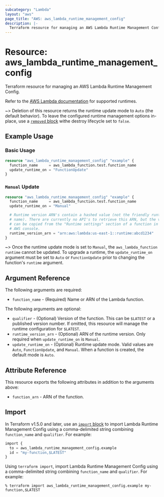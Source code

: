 ```yaml
---
subcategory: "Lambda"
layout: "aws"
page_title: "AWS: aws_lambda_runtime_management_config"
description: |-
  Terraform resource for managing an AWS Lambda Runtime Management Config.
---
```

# Resource: aws_lambda_runtime_management_config

Terraform resource for managing an AWS Lambda Runtime Management Config.

Refer to the [AWS Lambda documentation](https://docs.aws.amazon.com/lambda/latest/dg/lambda-runtimes.html) for supported runtimes.

~> Deletion of this resource returns the runtime update mode to `Auto` (the default behavior).
To leave the configured runtime management options in-place, use a [`removed` block](https://developer.hashicorp.com/terraform/language/resources/syntax#removing-resources) withe destroy lifecycle set to `false`.

## Example Usage

### Basic Usage

```terraform
resource "aws_lambda_runtime_management_config" "example" {
  function_name     = aws_lambda_function.test.function_name
  update_runtime_on = "FunctionUpdate"
}
```

### `Manual` Update

```terraform
resource "aws_lambda_runtime_management_config" "example" {
  function_name     = aws_lambda_function.test.function_name
  update_runtime_on = "Manual"

  # Runtime version ARN's contain a hashed value (not the friendly runtime
  # name). There are currently no API's to retrieve this ARN, but the value
  # can be copied from the "Runtime settings" section of a function in the 
  # AWS console.
  runtime_version_arn = "arn:aws:lambda:us-east-1::runtime:abcd1234"
}
```

~> Once the runtime update mode is set to `Manual`, the `aws_lambda_function` `runtime` cannot be updated. To upgrade a runtime, the `update_runtime_on` argument must be set to `Auto` or `FunctionUpdate` prior to changing the function's `runtime` argument.

## Argument Reference

The following arguments are required:

* `function_name` - (Required) Name or ARN of the Lambda function.

The following arguments are optional:

* `qualifier` - (Optional) Version of the function. This can be `$LATEST` or a published version number. If omitted, this resource will manage the runtime configuration for `$LATEST`.
* `runtime_version_arn` - (Optional) ARN of the runtime version. Only required when `update_runtime_on` is `Manual`.
* `update_runtime_on` - (Optional) Runtime update mode. Valid values are `Auto`, `FunctionUpdate`, and `Manual`. When a function is created, the default mode is `Auto`.

## Attribute Reference

This resource exports the following attributes in addition to the arguments above:

* `function_arn` - ARN of the function.

## Import

In Terraform v1.5.0 and later, use an [`import` block](https://developer.hashicorp.com/terraform/language/import) to import Lambda Runtime Management Config using a comma-delimited string combining `function_name` and `qualifier`. For example:

```terraform
import {
  to = aws_lambda_runtime_management_config.example
  id = "my-function,$LATEST"
}
```

Using `terraform import`, import Lambda Runtime Management Config using a comma-delimited string combining `function_name` and `qualifier`. For example:

```console
% terraform import aws_lambda_runtime_management_config.example my-function,$LATEST
```
